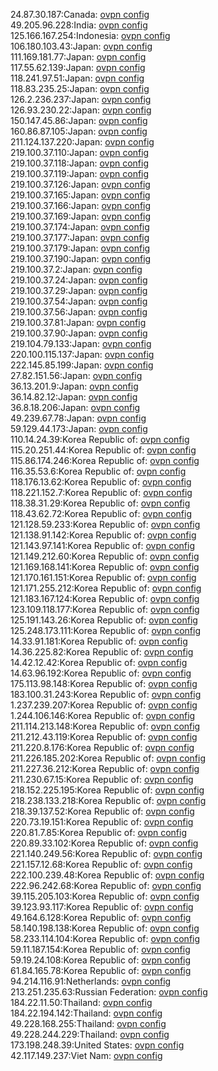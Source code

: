 24.87.30.187:Canada: [ovpn config](vpn/24_87_30_187.ovpn)  
49.205.96.228:India: [ovpn config](vpn/49_205_96_228.ovpn)  
125.166.167.254:Indonesia: [ovpn config](vpn/125_166_167_254.ovpn)  
106.180.103.43:Japan: [ovpn config](vpn/106_180_103_43.ovpn)  
111.169.181.77:Japan: [ovpn config](vpn/111_169_181_77.ovpn)  
117.55.62.139:Japan: [ovpn config](vpn/117_55_62_139.ovpn)  
118.241.97.51:Japan: [ovpn config](vpn/118_241_97_51.ovpn)  
118.83.235.25:Japan: [ovpn config](vpn/118_83_235_25.ovpn)  
126.2.236.237:Japan: [ovpn config](vpn/126_2_236_237.ovpn)  
126.93.230.22:Japan: [ovpn config](vpn/126_93_230_22.ovpn)  
150.147.45.86:Japan: [ovpn config](vpn/150_147_45_86.ovpn)  
160.86.87.105:Japan: [ovpn config](vpn/160_86_87_105.ovpn)  
211.124.137.220:Japan: [ovpn config](vpn/211_124_137_220.ovpn)  
219.100.37.110:Japan: [ovpn config](vpn/219_100_37_110.ovpn)  
219.100.37.118:Japan: [ovpn config](vpn/219_100_37_118.ovpn)  
219.100.37.119:Japan: [ovpn config](vpn/219_100_37_119.ovpn)  
219.100.37.126:Japan: [ovpn config](vpn/219_100_37_126.ovpn)  
219.100.37.165:Japan: [ovpn config](vpn/219_100_37_165.ovpn)  
219.100.37.166:Japan: [ovpn config](vpn/219_100_37_166.ovpn)  
219.100.37.169:Japan: [ovpn config](vpn/219_100_37_169.ovpn)  
219.100.37.174:Japan: [ovpn config](vpn/219_100_37_174.ovpn)  
219.100.37.177:Japan: [ovpn config](vpn/219_100_37_177.ovpn)  
219.100.37.179:Japan: [ovpn config](vpn/219_100_37_179.ovpn)  
219.100.37.190:Japan: [ovpn config](vpn/219_100_37_190.ovpn)  
219.100.37.2:Japan: [ovpn config](vpn/219_100_37_2.ovpn)  
219.100.37.24:Japan: [ovpn config](vpn/219_100_37_24.ovpn)  
219.100.37.29:Japan: [ovpn config](vpn/219_100_37_29.ovpn)  
219.100.37.54:Japan: [ovpn config](vpn/219_100_37_54.ovpn)  
219.100.37.56:Japan: [ovpn config](vpn/219_100_37_56.ovpn)  
219.100.37.81:Japan: [ovpn config](vpn/219_100_37_81.ovpn)  
219.100.37.90:Japan: [ovpn config](vpn/219_100_37_90.ovpn)  
219.104.79.133:Japan: [ovpn config](vpn/219_104_79_133.ovpn)  
220.100.115.137:Japan: [ovpn config](vpn/220_100_115_137.ovpn)  
222.145.85.199:Japan: [ovpn config](vpn/222_145_85_199.ovpn)  
27.82.151.56:Japan: [ovpn config](vpn/27_82_151_56.ovpn)  
36.13.201.9:Japan: [ovpn config](vpn/36_13_201_9.ovpn)  
36.14.82.12:Japan: [ovpn config](vpn/36_14_82_12.ovpn)  
36.8.18.206:Japan: [ovpn config](vpn/36_8_18_206.ovpn)  
49.239.67.78:Japan: [ovpn config](vpn/49_239_67_78.ovpn)  
59.129.44.173:Japan: [ovpn config](vpn/59_129_44_173.ovpn)  
110.14.24.39:Korea Republic of: [ovpn config](vpn/110_14_24_39.ovpn)  
115.20.251.44:Korea Republic of: [ovpn config](vpn/115_20_251_44.ovpn)  
115.86.174.246:Korea Republic of: [ovpn config](vpn/115_86_174_246.ovpn)  
116.35.53.6:Korea Republic of: [ovpn config](vpn/116_35_53_6.ovpn)  
118.176.13.62:Korea Republic of: [ovpn config](vpn/118_176_13_62.ovpn)  
118.221.152.7:Korea Republic of: [ovpn config](vpn/118_221_152_7.ovpn)  
118.38.31.29:Korea Republic of: [ovpn config](vpn/118_38_31_29.ovpn)  
118.43.62.72:Korea Republic of: [ovpn config](vpn/118_43_62_72.ovpn)  
121.128.59.233:Korea Republic of: [ovpn config](vpn/121_128_59_233.ovpn)  
121.138.91.142:Korea Republic of: [ovpn config](vpn/121_138_91_142.ovpn)  
121.143.97.141:Korea Republic of: [ovpn config](vpn/121_143_97_141.ovpn)  
121.149.212.60:Korea Republic of: [ovpn config](vpn/121_149_212_60.ovpn)  
121.169.168.141:Korea Republic of: [ovpn config](vpn/121_169_168_141.ovpn)  
121.170.161.151:Korea Republic of: [ovpn config](vpn/121_170_161_151.ovpn)  
121.171.255.212:Korea Republic of: [ovpn config](vpn/121_171_255_212.ovpn)  
121.183.167.124:Korea Republic of: [ovpn config](vpn/121_183_167_124.ovpn)  
123.109.118.177:Korea Republic of: [ovpn config](vpn/123_109_118_177.ovpn)  
125.191.143.26:Korea Republic of: [ovpn config](vpn/125_191_143_26.ovpn)  
125.248.173.111:Korea Republic of: [ovpn config](vpn/125_248_173_111.ovpn)  
14.33.91.181:Korea Republic of: [ovpn config](vpn/14_33_91_181.ovpn)  
14.36.225.82:Korea Republic of: [ovpn config](vpn/14_36_225_82.ovpn)  
14.42.12.42:Korea Republic of: [ovpn config](vpn/14_42_12_42.ovpn)  
14.63.96.192:Korea Republic of: [ovpn config](vpn/14_63_96_192.ovpn)  
175.113.98.148:Korea Republic of: [ovpn config](vpn/175_113_98_148.ovpn)  
183.100.31.243:Korea Republic of: [ovpn config](vpn/183_100_31_243.ovpn)  
1.237.239.207:Korea Republic of: [ovpn config](vpn/1_237_239_207.ovpn)  
1.244.106.146:Korea Republic of: [ovpn config](vpn/1_244_106_146.ovpn)  
211.114.213.148:Korea Republic of: [ovpn config](vpn/211_114_213_148.ovpn)  
211.212.43.119:Korea Republic of: [ovpn config](vpn/211_212_43_119.ovpn)  
211.220.8.176:Korea Republic of: [ovpn config](vpn/211_220_8_176.ovpn)  
211.226.185.202:Korea Republic of: [ovpn config](vpn/211_226_185_202.ovpn)  
211.227.36.212:Korea Republic of: [ovpn config](vpn/211_227_36_212.ovpn)  
211.230.67.15:Korea Republic of: [ovpn config](vpn/211_230_67_15.ovpn)  
218.152.225.195:Korea Republic of: [ovpn config](vpn/218_152_225_195.ovpn)  
218.238.133.218:Korea Republic of: [ovpn config](vpn/218_238_133_218.ovpn)  
218.39.137.52:Korea Republic of: [ovpn config](vpn/218_39_137_52.ovpn)  
220.73.19.151:Korea Republic of: [ovpn config](vpn/220_73_19_151.ovpn)  
220.81.7.85:Korea Republic of: [ovpn config](vpn/220_81_7_85.ovpn)  
220.89.33.102:Korea Republic of: [ovpn config](vpn/220_89_33_102.ovpn)  
221.140.249.56:Korea Republic of: [ovpn config](vpn/221_140_249_56.ovpn)  
221.157.12.68:Korea Republic of: [ovpn config](vpn/221_157_12_68.ovpn)  
222.100.239.48:Korea Republic of: [ovpn config](vpn/222_100_239_48.ovpn)  
222.96.242.68:Korea Republic of: [ovpn config](vpn/222_96_242_68.ovpn)  
39.115.205.103:Korea Republic of: [ovpn config](vpn/39_115_205_103.ovpn)  
39.123.93.117:Korea Republic of: [ovpn config](vpn/39_123_93_117.ovpn)  
49.164.6.128:Korea Republic of: [ovpn config](vpn/49_164_6_128.ovpn)  
58.140.198.138:Korea Republic of: [ovpn config](vpn/58_140_198_138.ovpn)  
58.233.114.104:Korea Republic of: [ovpn config](vpn/58_233_114_104.ovpn)  
59.11.187.154:Korea Republic of: [ovpn config](vpn/59_11_187_154.ovpn)  
59.19.24.108:Korea Republic of: [ovpn config](vpn/59_19_24_108.ovpn)  
61.84.165.78:Korea Republic of: [ovpn config](vpn/61_84_165_78.ovpn)  
94.214.116.91:Netherlands: [ovpn config](vpn/94_214_116_91.ovpn)  
213.251.235.63:Russian Federation: [ovpn config](vpn/213_251_235_63.ovpn)  
184.22.11.50:Thailand: [ovpn config](vpn/184_22_11_50.ovpn)  
184.22.194.142:Thailand: [ovpn config](vpn/184_22_194_142.ovpn)  
49.228.168.255:Thailand: [ovpn config](vpn/49_228_168_255.ovpn)  
49.228.244.229:Thailand: [ovpn config](vpn/49_228_244_229.ovpn)  
173.198.248.39:United States: [ovpn config](vpn/173_198_248_39.ovpn)  
42.117.149.237:Viet Nam: [ovpn config](vpn/42_117_149_237.ovpn)  
